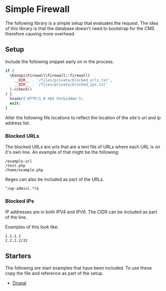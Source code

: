 # Simple Firewall

The following library is a simple setup that evaluates the request. The idea of
this library is that the database doesn't need to bootstrap for the CMS therefore
causing more overhead.

## Setup

Include the following snippet early on in the process.

```php
if (
  \Kanopi\Firewall\Firewall::firewall(
    __DIR__ . '/files/private/blocked_urls.txt',
    __DIR__ . '/files/private/blocked_ips.txt'
  )->check()
) {
  header('HTTP/1.0 403 Forbidden');
  exit;
}
```

Alter the following file locations to reflect the location of the site's url and
ip address list.

### Blocked URLs

The blocked URLs are urls that are a text file of URLs where each URL is on
it's own line. An example of that might be the following:

```text
/example-url
/test.php
/home/example.php
```

Regex can also be included as part of the URLs.

```text
^/wp-admin(.*)$
```

### Blocked IPs

IP addresses are in both IPV4 and IPV6. The CIDR can be included as part of the
line.

Examples of this look like:

```text
1.1.1.1
2.2.2.2/32
```

## Starters

The following are start examples that have been included. To use these copy the
file and reference as part of the setup.

 - [Drupal](starters/drupal.txt)
